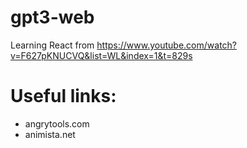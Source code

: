 # gpt3-web

Learning React from https://www.youtube.com/watch?v=F627pKNUCVQ&list=WL&index=1&t=829s

# Useful links:

- angrytools.com
- animista.net
